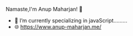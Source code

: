 Namaste,I'm Anup Maharjan! 👋

- 🌱 I’m currently specializing in javaScript.........
- 🌐 https://www.anup-maharjan.me/

